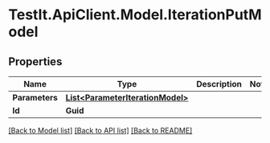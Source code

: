 # TestIt.ApiClient.Model.IterationPutModel

## Properties

Name | Type | Description | Notes
------------ | ------------- | ------------- | -------------
**Parameters** | [**List&lt;ParameterIterationModel&gt;**](ParameterIterationModel.md) |  | 
**Id** | **Guid** |  | 

[[Back to Model list]](../README.md#documentation-for-models) [[Back to API list]](../README.md#documentation-for-api-endpoints) [[Back to README]](../README.md)

